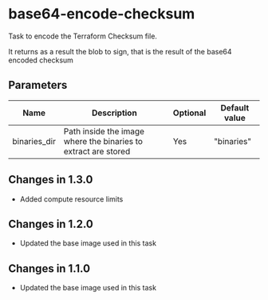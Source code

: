 # base64-encode-checksum

Task to encode the Terraform Checksum file.

It returns as a result the blob to sign, that is the result of the base64 encoded checksum

## Parameters

| Name                 | Description                                                        | Optional  | Default value                                         |
|----------------------|--------------------------------------------------------------------|-----------|-------------------------------------------------------|
| binaries_dir         | Path inside the image where the binaries to extract are stored     | Yes       | "binaries"                                            |

## Changes in 1.3.0
* Added compute resource limits

## Changes in 1.2.0
* Updated the base image used in this task

## Changes in 1.1.0
* Updated the base image used in this task
